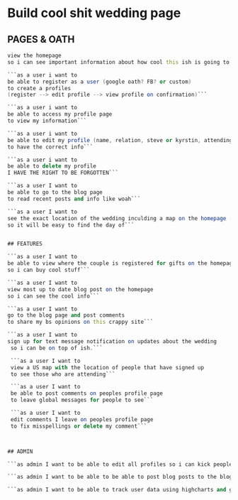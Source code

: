 # Build cool shit wedding page 

## PAGES & OATH

```as a user i want to
view the homepage
so i can see important information about how cool this ish is going to be```

```as a user i want to
be able to register as a user (google oath? FB? or custom)
to create a profiles
(register --> edit profile --> view profile on confirmation)```

```as a user i want to
be able to access my profile page
to view my information```

```as a user i want to
be able to edit my profile (name, relation, steve or kyrstin, attending or not, # of guests, guest name(s))
to have the correct info```

```as a user i want to
be able to delete my profile
I HAVE THE RIGHT TO BE FORGOTTEN```

```as a user I want to
be able to go to the blog page
to read recent posts and info like woah```

```as a user I want to
see the exact location of the wedding inculding a map on the homepage (or location page)
so it will be easy to find the day of```


## FEATURES

```as a user I want to
be able to view where the couple is registered for gifts on the homepage
so i can buy cool stuff```

```as a user I want to
view most up to date blog post on the homepage
so i can see the cool info```

```as a user I want to
go to the blog page and post comments
to share my bs opinions on this crappy site```

```as a user I want to
sign up for text message notification on updates about the wedding
 so i can be on top of ish.```

 ```as a user I want to
 view a US map with the location of people that have signed up
 to see those who are attending```

 ```as a user I want to
 be able to post comments on peoples profile page
 to leave global messages for people to see```

 ```as a user I want to
 edit comments I leave on peoples profile page
 to fix misspellings or delete my comment```



## ADMIN

```as admin I want to be able to edit all profiles so i can kick people out of the wedding```

```as admin I want to be able to be able to post blog posts to the blog page to keep people informed```

```as admin I want to be able to track user data using highcharts and google analytics```
